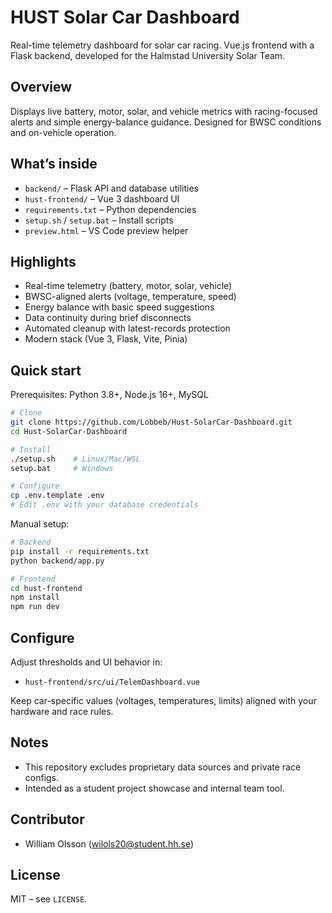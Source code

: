 # HUST Solar Car Dashboard

Real-time telemetry dashboard for solar car racing. Vue.js frontend with a Flask backend, developed for the Halmstad University Solar Team.

## Overview

Displays live battery, motor, solar, and vehicle metrics with racing-focused alerts and simple energy-balance guidance. Designed for BWSC conditions and on-vehicle operation.

## What’s inside

- `backend/` – Flask API and database utilities
- `hust-frontend/` – Vue 3 dashboard UI
- `requirements.txt` – Python dependencies
- `setup.sh` / `setup.bat` – Install scripts
- `preview.html` – VS Code preview helper

## Highlights

- Real-time telemetry (battery, motor, solar, vehicle)
- BWSC-aligned alerts (voltage, temperature, speed)
- Energy balance with basic speed suggestions
- Data continuity during brief disconnects
- Automated cleanup with latest-records protection
- Modern stack (Vue 3, Flask, Vite, Pinia)

## Quick start

Prerequisites: Python 3.8+, Node.js 16+, MySQL

```bash
# Clone
git clone https://github.com/Lobbeb/Hust-SolarCar-Dashboard.git
cd Hust-SolarCar-Dashboard

# Install
./setup.sh    # Linux/Mac/WSL
setup.bat     # Windows

# Configure
cp .env.template .env
# Edit .env with your database credentials
```

Manual setup:
```bash
# Backend
pip install -r requirements.txt
python backend/app.py

# Frontend
cd hust-frontend
npm install
npm run dev
```

## Configure

Adjust thresholds and UI behavior in:
- `hust-frontend/src/ui/TelemDashboard.vue`

Keep car-specific values (voltages, temperatures, limits) aligned with your hardware and race rules.

## Notes

- This repository excludes proprietary data sources and private race configs.
- Intended as a student project showcase and internal team tool.

## Contributor

- William Olsson (wilols20@student.hh.se)

## License

MIT – see `LICENSE`.
